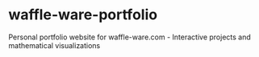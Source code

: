 # waffle-ware-portfolio
Personal portfolio website for waffle-ware.com - Interactive projects and mathematical visualizations
